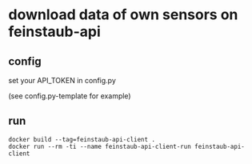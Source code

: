 # download data of own sensors on feinstaub-api

## config

set your API_TOKEN in config.py

(see config.py-template for example)

## run

```
docker build --tag=feinstaub-api-client .
docker run --rm -ti --name feinstaub-api-client-run feinstaub-api-client
```
